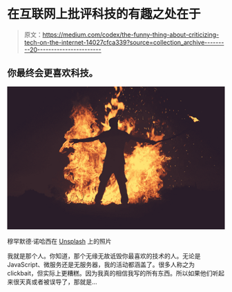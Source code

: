 # 在互联网上批评科技的有趣之处在于

> 原文：<https://medium.com/codex/the-funny-thing-about-criticizing-tech-on-the-internet-14027cfca339?source=collection_archive---------20----------------------->

## 你最终会更喜欢科技。

![](img/6441c8595bd0f65e2c6e33d30640cdbf.png)

穆罕默德·诺哈西在 [Unsplash](https://unsplash.com?utm_source=medium&utm_medium=referral) 上的照片

我就是那个人。你知道，那个无缘无故诋毁你最喜欢的技术的人。无论是 JavaScript、微服务还是无服务器，我的活动都涵盖了。很多人称之为 clickbait，但实际上更糟糕。因为我真的相信我写的所有东西。所以如果他们听起来很天真或者被误导了，那就是…